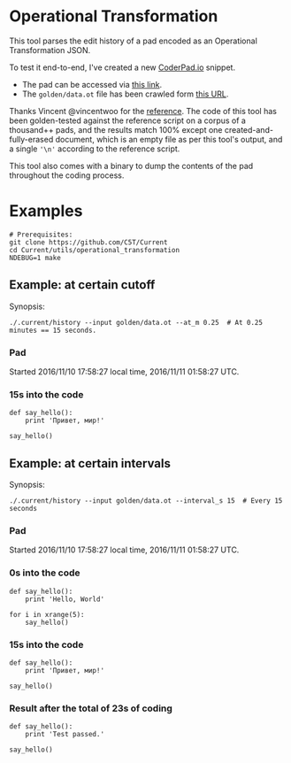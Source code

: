 # Operational Transformation

This tool parses the edit history of a pad encoded as an Operational Transformation JSON.

To test it end-to-end, I've created a new [CoderPad.io](https://coderpad.io/) snippet.

* The pad can be accessed via [this link](https://coderpad.io/NPNNAZ2G).
* The `golden/data.ot` file has been crawled form [this URL](https://coderpad.firebaseio.com/NPNNAZ2G/history.json).

Thanks Vincent @vincentwoo for the [reference](https://github.com/firebase/firepad/blob/master/examples/firepad.rb). The code of this tool has been golden-tested against the reference script on a corpus of a thousand++ pads, and the results match 100% except one created-and-fully-erased document, which is an empty file as per this tool's output, and a single `'\n'` according to the reference script.

This tool also comes with a binary to dump the contents of the pad throughout the coding process.

# Examples

```
# Prerequisites:
git clone https://github.com/C5T/Current
cd Current/utils/operational_transformation
NDEBUG=1 make
```

## Example: at certain cutoff

Synopsis:
```
./.current/history --input golden/data.ot --at_m 0.25  # At 0.25 minutes == 15 seconds.
```

### Pad
Started 2016/11/10 17:58:27 local time, 2016/11/11 01:58:27 UTC.
### 15s into the code
```
def say_hello():
    print 'Привет, мир!'

say_hello()
```

## Example: at certain intervals

Synopsis:
```
./.current/history --input golden/data.ot --interval_s 15  # Every 15 seconds
```

### Pad
Started 2016/11/10 17:58:27 local time, 2016/11/11 01:58:27 UTC.
### 0s into the code
```
def say_hello():
    print 'Hello, World'

for i in xrange(5):
    say_hello()
```
### 15s into the code
```
def say_hello():
    print 'Привет, мир!'

say_hello()
```
### Result after the total of 23s of coding
```
def say_hello():
    print 'Test passed.'

say_hello()
```
